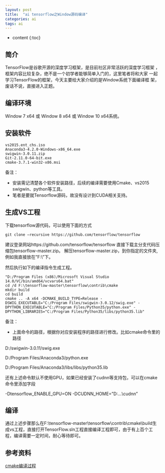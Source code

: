 ```yaml
---
layout: post
title:  "ai tensorflow之Window源码编译"
categories: ai
tags: ai
---
```


* content
{:toc}

## 简介

TensorFlow是谷歌开源的深度学习框架，是目前社区非常活跃的深度学习框架
，框架内容比较复杂，绝不是一个初学者能够简单入门的，这里笔者将和大家
一起学习TensorFlow的框架，今天主要给大家介绍的是Window系统下面编译框
架，废话不说，直接进入正题。

## 编译环境

Window 7 x64 或 Window 8 x64 或 Window 10 x64系统。

## 安装软件

```
vs2015.ent_chs.iso
Anaconda3-4.2.0-Windows-x86_64.exe
swigwin-3.0.11.zip
Git-2.11.0-64-bit.exe
cmake-3.7.1-win32-x86.msi
```

备注：
* 安装需记清楚各个软件安装路径，后续的编译需要使用Cmake、vs2015
swigwin、python等工具。
* 笔者是要就Tensorflow源码，故没有设计到CUDA相关支持。



## 生成VS工程

下载tensorflow源代码，可以使用下面的方式

```
git clone –recursive https://github.com/tensorflow/tensorflow 
```

建议登录网站https://github.com/tensorflow/tensorflow 
直接下载主分支代码压缩包tensorflow-master.zip。 
解压tensorflow-master.zip，到你指定的文件夹,例如我直接放在”F:\”下。

然后执行如下的编译指令生成工程。

```
"D:/Program Files (x86)/Microsoft Visual Studio 14.0/VC/bin/amd64/vcvars64.bat" 
cd /d F:\tensorflow-master\tensorflow\contrib\cmake 
mkdir build 
cd build
cmake .. -A x64 -DCMAKE_BUILD_TYPE=Release -DSWIG_EXECUTABLE="C:/Program Files/swigwin-3.0.12/swig.exe" -DPYTHON_EXECUTABLE="C:/Program Files/Python35/python.exe" -DPYTHON_LIBRARIES="C:/Program Files/Python35/libs/python35.lib"
```

备注：
 
* 上面命令的路径，根据你对应安装程序的路径进行修改。比如cmake命令里的路径 

D:/swigwin-3.0.11/swig.exe 

D:/Program Files/Anaconda3/python.exe 

D:/Program Files/Anaconda3/libs/libs/python35.lib 

还有上述命令默认不使用GPU，如果已经安装了cudnn等支持包，可以在cmake命令里添加字段
 
-Dtensorflow_ENABLE_GPU=ON -DCUDNN_HOME=”D:…\cudnn”

## 编译

通过上述步骤那么在F:\tensorflow-master\tensorflow\contrib\cmake\build生成vs工程，直接打开TensorFlow.sln工程直接编译工程即可，由于有上百个工程，编译需要一定时间，耐心等待即可。


## 参考资料

[cmake编译过程](http://blog.csdn.net/challno/article/details/54632501)


